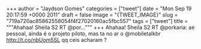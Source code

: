 
+++
author = "Jaydson Gomes"
categories = ["tweet"]
date = "Mon Sep 19 20:17:59 +0000 2011"
draft = false
image = "{TWEET_IMAGE}"
slug = "719a720ac85862558054f4f27020160ac5fbc557"
tags = ["tweet"]
title = """Ahahaa! Sheila S2 RT @por..."""
+++
Ahahaa! Sheila S2 RT @porkaria: ae pessoal, ainda é o projeto piloto, mas ta no ar o @mobiletalkbr http://t.co/nbUom5SL qq ceis acharam ?
